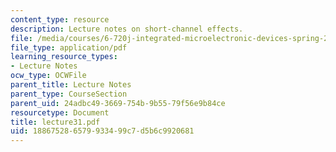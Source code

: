 ```yaml
---
content_type: resource
description: Lecture notes on short-channel effects.
file: /media/courses/6-720j-integrated-microelectronic-devices-spring-2007/188675286579933499c7d5b6c9920681_lecture31.pdf
file_type: application/pdf
learning_resource_types:
- Lecture Notes
ocw_type: OCWFile
parent_title: Lecture Notes
parent_type: CourseSection
parent_uid: 24adbc49-3669-754b-9b55-79f56e9b84ce
resourcetype: Document
title: lecture31.pdf
uid: 18867528-6579-9334-99c7-d5b6c9920681
---
```

